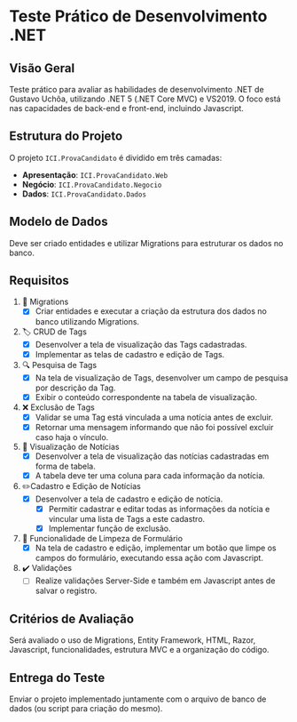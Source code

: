# Teste Prático de Desenvolvimento .NET

## Visão Geral
Teste prático para avaliar as habilidades de desenvolvimento .NET de Gustavo Uchôa, utilizando .NET 5 (.NET Core MVC) e VS2019. O foco está nas capacidades de back-end e front-end, incluindo Javascript.

## Estrutura do Projeto
O projeto `ICI.ProvaCandidato` é dividido em três camadas:
- **Apresentação**: `ICI.ProvaCandidato.Web`
- **Negócio**: `ICI.ProvaCandidato.Negocio`
- **Dados**: `ICI.ProvaCandidato.Dados`

## Modelo de Dados
Deve ser criado entidades e utilizar Migrations para estruturar os dados no banco.

## Requisitos
1. 🚧 Migrations
   - [x] Criar entidades e executar a criação da estrutura dos dados no banco utilizando Migrations.

2. 🏷️ CRUD de Tags
   - [x] Desenvolver a tela de visualização das Tags cadastradas.
   - [x] Implementar as telas de cadastro e edição de Tags.

3. 🔍 Pesquisa de Tags
   - [x] Na tela de visualização de Tags, desenvolver um campo de pesquisa por descrição da Tag.
   - [x] Exibir o conteúdo correspondente na tabela de visualização.

4. ❌ Exclusão de Tags
   - [x] Validar se uma Tag está vinculada a uma notícia antes de excluir.
   - [x] Retornar uma mensagem informando que não foi possível excluir caso haja o vínculo.

5. 📰 Visualização de Notícias
   - [x] Desenvolver a tela de visualização das notícias cadastradas em forma de tabela.
   - [x] A tabela deve ter uma coluna para cada informação da notícia.

6. ✏️Cadastro e Edição de Notícias
   - [x] Desenvolver a tela de cadastro e edição de notícia.
     - [x] Permitir cadastrar e editar todas as informações da notícia e vincular uma lista de Tags a este cadastro.
     - [x] Implementar função de exclusão.

7. 🧼 Funcionalidade de Limpeza de Formulário
   - [x] Na tela de cadastro e edição, implementar um botão que limpe os campos do formulário, executando essa ação com Javascript.

8. ✔️ Validações
   - [ ] Realize validações Server-Side e também em Javascript antes de salvar o registro.

## Critérios de Avaliação
Será avaliado o uso de Migrations, Entity Framework, HTML, Razor, Javascript, funcionalidades, estrutura MVC e a organização do código.

## Entrega do Teste
Enviar o projeto implementado juntamente com o arquivo de banco de dados (ou script para criação do mesmo).